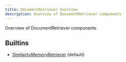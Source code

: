 ```yaml
---
title: DocumentRetriever Overview
description: Overview of DocumentRetriever components
---
```

Overview of DocumentRetriever components
## Builtins
* [SimilarityMemoryRetriever](/docs/components/documentretriever/similaritymemoryretriever/) (default)